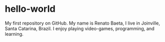 # hello-world
My first repository on GitHub.
My name is Renato Baeta, I live in Joinville, Santa Catarina, Brazil. I enjoy playing video-games, programming, and learning.
